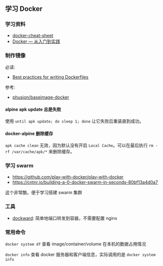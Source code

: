 ## 学习 Docker

### 学习资料

- [docker-cheat-sheet](https://github.com/wsargent/docker-cheat-sheet)
- [Docker — 从入门到实践](https://github.com/yeasy/docker_practice)

### 制作镜像

必读:

- [Best practices for writing Dockerfiles](https://docs.docker.com/engine/userguide/eng-image/dockerfile_best-practices/)

参考:

- [phusion/baseimage-docker](https://github.com/phusion/baseimage-docker)

#### alpine apk update 总是失败

使用 `until apk update; do sleep 1; done` 让它失败后重装直到成功。

#### docker-alpine 删除缓存

`apk cache clean` 无效，因为默认没有开启 `Local Cache`。可以在最后执行 `rm -rf /var/cache/apk/*` 来删除缓存。

### 学习 swarm

- https://github.com/play-with-docker/play-with-docker
- https://cntnr.io/building-a-0-docker-swarm-in-seconds-80bf13a4d0a7

这个非常酷，便于学习搭建 swarm 集群

### 工具

- [dockward](https://github.com/abiosoft/dockward): 简单地端口转发到容器，不需要配置 nginx

### 常用命令

`docker system df` 查看 image/container/volume 在本机的数据占用情况

`docker info` 查看 docker 服务器和客户端信息，实际调用的是 `docker system info`
